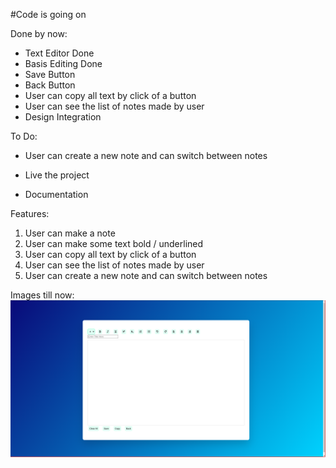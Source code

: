 #Code is going on

Done by now:

- Text Editor Done
- Basis Editing Done
- Save Button
- Back Button
- User can copy all text by click of a button
- User can see the list of notes made by user
- Design Integration

To Do:

- User can create a new note and can switch between notes

- Live the project
- Documentation

Features:

1. User can make a note
2. User can make some text bold / underlined
3. User can copy all text by click of a button
4. User can see the list of notes made by user
5. User can create a new note and can switch between notes

Images till now:
![editor](./assets/img/editor.png)
